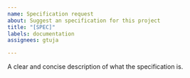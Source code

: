 ```yaml
---
name: Specification request
about: Suggest an specification for this project
title: "[SPEC]"
labels: documentation
assignees: gtuja

---
```


A clear and concise description of what the specification is.
